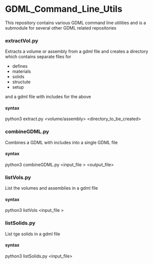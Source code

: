 # GDML_Command_Line_Utils

This repository contains various GDML command line utilities and is a submodule for several other GDML related repositories

### extractVol.py

Extracts a volume or assembly from a gdml file and creates a directory which contains separate files for 

 * defines
 * materials
 * solids
 * structute
 * setup
 
 and a gdml file with includes for the above
 
 #### syntax
 
 python3 extract.py <param> <volume/assembly>  <directory_to_be_created>
  
### combineGDML.py

Combines a GDML with includes into a single GDML file

#### syntax

python3 combineGDML.py <input_file > <output_file>
  
### listVols.py

List the volumes and assemblies in a gdml file

#### syntax

python3 listVols <input_file >

### listSolids.py

List tge solids in a gdml file

#### syntax

python3 listSolids.py <input_file>
  
